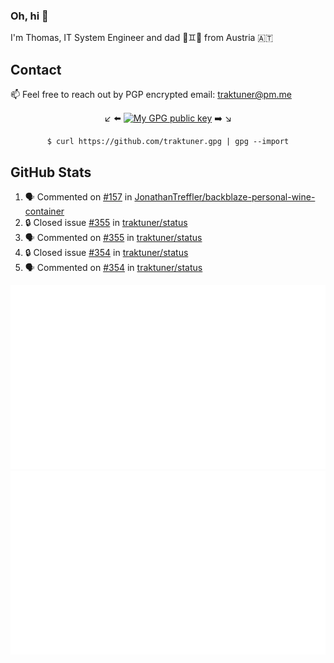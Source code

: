 ### Oh, hi 👋

I'm Thomas, IT System Engineer and dad 👶♊️👶 from Austria 🇦🇹

<!--
**traktuner/traktuner** is a ✨ _special_ ✨ repository because its `README.md` (this file) appears on your GitHub profile.

Here are some ideas to get you started:

- 🔭 I’m currently working on ...
- 🌱 I’m currently learning ...
- 👯 I’m looking to collaborate on ...
- 🤔 I’m looking for help with ...
- 💬 Ask me about ...
- 📫 How to reach me: ...
- 😄 Pronouns: ...
- ⚡ Fun fact: ...
-->

## Contact
📫 Feel free to reach out by PGP encrypted email:
traktuner@pm.me

<div align="center" markdown="1">

↙️ ⬅️ [![My GPG public key](https://img.shields.io/badge/PGP%20public%20key-6D4AFF?style=for-the-badge)](https://github.com/traktuner.gpg) ➡️ ↘️

```shell
$ curl https://github.com/traktuner.gpg | gpg --import
```

</div>

## GitHub Stats
<!--START_SECTION:activity-->
1. 🗣 Commented on [#157](https://github.com/JonathanTreffler/backblaze-personal-wine-container/issues/157#issuecomment-2119321196) in [JonathanTreffler/backblaze-personal-wine-container](https://github.com/JonathanTreffler/backblaze-personal-wine-container)
2. 🔒 Closed issue [#355](https://github.com/traktuner/status/issues/355) in [traktuner/status](https://github.com/traktuner/status)
3. 🗣 Commented on [#355](https://github.com/traktuner/status/issues/355#issuecomment-2114367223) in [traktuner/status](https://github.com/traktuner/status)
4. 🔒 Closed issue [#354](https://github.com/traktuner/status/issues/354) in [traktuner/status](https://github.com/traktuner/status)
5. 🗣 Commented on [#354](https://github.com/traktuner/status/issues/354#issuecomment-2114366933) in [traktuner/status](https://github.com/traktuner/status)
<!--END_SECTION:activity-->

![](https://github.com/traktuner/traktuner/blob/master/generated/overview.svg)
![](https://github.com/traktuner/traktuner/blob/master/generated/languages.svg)
